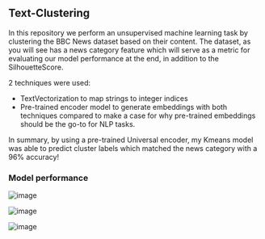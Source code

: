 ## Text-Clustering

In this repository we perform an unsupervised machine learning task by clustering the BBC News dataset based on their content. The dataset, as you will see has a news category feature which will serve as a metric for evaluating our model performance at the end, in addition to the SilhouetteScore.

2 techniques were used:
- TextVectorization to map strings to integer indices
- Pre-trained encoder model to generate embeddings
with both techniques compared to make a case for why pre-trained embeddings should be the go-to for NLP tasks.

In summary, by using a pre-trained Universal encoder, my Kmeans model was able to predict cluster labels which matched the news category with a 96% accuracy!

### Model performance

![image](https://github.com/Jeremyugo/Text-Clustering/assets/36512525/511f9655-3d53-466a-ba2e-e0fa3144ab4b)

![image](https://github.com/Jeremyugo/Text-Clustering/assets/36512525/0a904760-fca5-4013-8bc6-93b872a5d75f)

![image](https://github.com/Jeremyugo/Text-Clustering/assets/36512525/78982497-dc52-4ced-a848-2fb2b7593ef1)
